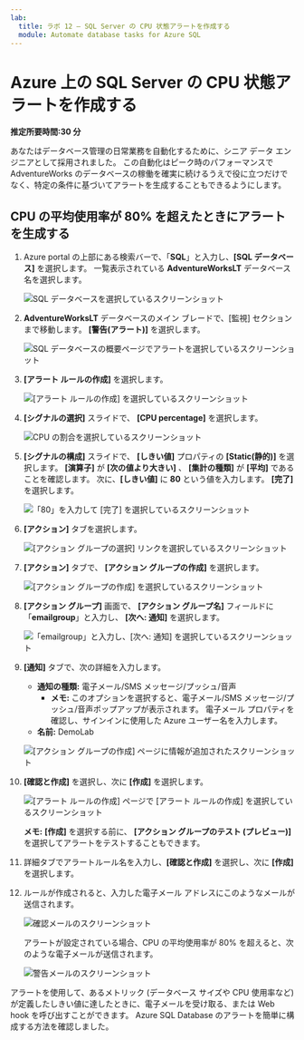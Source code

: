 ```yaml
---
lab:
  title: ラボ 12 – SQL Server の CPU 状態アラートを作成する
  module: Automate database tasks for Azure SQL
---
```


# <a name="create-a-cpu-status-alert-for-a-sql-server-on-azure"></a>Azure 上の SQL Server の CPU 状態アラートを作成する

**推定所要時間:30 分**

あなたはデータベース管理の日常業務を自動化するために、シニア データ エンジニアとして採用されました。 この自動化はピーク時のパフォーマンスで AdventureWorks のデータベースの稼働を確実に続けるうえで役に立つだけでなく、特定の条件に基づいてアラートを生成することもできるようにします。

## <a name="create-an-alert-when-a-cpu-exceeds-an-average-of-80-percent"></a>CPU の平均使用率が 80% を超えたときにアラートを生成する

1. Azure portal の上部にある検索バーで、「**SQL**」と入力し、**[SQL データベース]** を選択します。 一覧表示されている **AdventureWorksLT** データベース名を選択します。

    ![SQL データベースを選択しているスクリーンショット](../images/dp-300-module-12-lab-01.png)

1. **AdventureWorksLT** データベースのメイン ブレードで、[監視] セクションまで移動します。 **[警告(アラート)]** を選択します。

    ![SQL データベースの概要ページでアラートを選択しているスクリーンショット](../images/dp-300-module-12-lab-02.png)

1. **[アラート ルールの作成]** を選択します。

    ![[アラート ルールの作成] を選択しているスクリーンショット](../images/dp-300-module-12-lab-03.png)

1. **[シグナルの選択]** スライドで、 **[CPU percentage]** を選択します。

    ![CPU の割合を選択しているスクリーンショット](../images/dp-300-module-12-lab-04.png)

1. **[シグナルの構成]** スライドで、 **[しきい値]** プロパティの **[Static(静的)]** を選択します。 **[演算子]** が **[次の値より大きい]** 、 **[集計の種類]** が **[平均]** であることを確認します。 次に、**[しきい値]** に **80** という値を入力します。 **[完了]** を選択します。

    ![「80」を入力して [完了] を選択しているスクリーンショット](../images/dp-300-module-12-lab-05.png)

1. **[アクション]** タブを選択します。

    ![[アクション グループの選択] リンクを選択しているスクリーンショット](../images/dp-300-module-12-lab-06.png)

1. **[アクション]** タブで、 **[アクション グループの作成]** を選択します。

    ![[アクション グループの作成] を選択しているスクリーンショット](../images/dp-300-module-12-lab-07.png)

1. **[アクション グループ]** 画面で、 **[アクション グループ名]** フィールドに「**emailgroup**」と入力し、 **[次へ: 通知]** を選択します。

    ![「emailgroup」と入力し、[次へ: 通知] を選択しているスクリーンショット](../images/dp-300-module-12-lab-08.png)

1. **[通知]** タブで、次の詳細を入力します。

    - **通知の種類:** 電子メール/SMS メッセージ/プッシュ/音声
        - **メモ:** このオプションを選択すると、電子メール/SMS メッセージ/プッシュ/音声ポップアップが表示されます。 電子メール プロパティを確認し、サインインに使用した Azure ユーザー名を入力します。
    - **名前:** DemoLab

    ![[アクション グループの作成] ページに情報が追加されたスクリーンショット](../images/dp-300-module-12-lab-09.png)

1. **[確認と作成]** を選択し、次に **[作成]** を選択します。

    ![[アラート ルールの作成] ページで [アラート ルールの作成] を選択しているスクリーンショット](../images/dp-300-module-12-lab-10.png)

    **メモ:** **[作成]** を選択する前に、 **[アクション グループのテスト (プレビュー)]** を選択してアラートをテストすることもできます。

1. 詳細タブでアラートルール名を入力し、**[確認と作成]** を選択し、次に **[作成]** を選択します。

1. ルールが作成されると、入力した電子メール アドレスにこのようなメールが送信されます。

    ![確認メールのスクリーンショット](../images/dp-300-module-12-lab-11.png)

    アラートが設定されている場合、CPU の平均使用率が 80% を超えると、次のような電子メールが送信されます。

    ![警告メールのスクリーンショット](../images/dp-300-module-12-lab-12.png)

アラートを使用して、あるメトリック (データベース サイズや CPU 使用率など) が定義したしきい値に達したときに、電子メールを受け取る、または Web hook を呼び出すことができます。 Azure SQL Database のアラートを簡単に構成する方法を確認しました。
